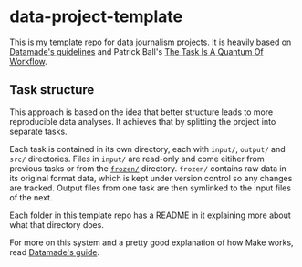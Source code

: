 # data-project-template

This is my template repo for data journalism projects. It is heavily based on [Datamade's guidelines](https://github.com/datamade/data-making-guidelines) and Patrick Ball's [The Task Is A Quantum Of Workflow](https://hrdag.org/2016/06/14/the-task-is-a-quantum-of-workflow/).

## Task structure
This approach is based on the idea that better structure leads to more reproducible data analyses. It achieves that by splitting the project into separate tasks.

Each task is contained in its own directory, each with `input/`, `output/` and `src/` directories. Files in `input/` are read-only and come eitiher from previous tasks or from the [`frozen/`](/frozen) directory. `frozen/` contains raw data in its original format data, which is kept under version control so any changes are tracked. Output files from one task are then symlinked to the input files of the next.

Each folder in this template repo has a README in it explaining more about what that directory does. 

For more on this system and a pretty good explanation of how Make works, read [Datamade's guide](https://github.com/datamade/data-making-guidelines/blob/master/README.md).